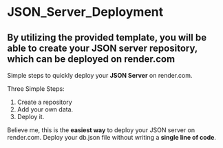 # JSON_Server_Deployment

By utilizing the provided template, you will be able to create your JSON server repository, which can be deployed on render.com
--------------

Simple steps to quickly deploy your **JSON Server** on render.com.

Three Simple Steps:

1. Create a repository 
2. Add your own data.
3. Deploy it.

Believe me, this is the **easiest way** to deploy your JSON server on render.com. Deploy your db.json file without writing a **single line of code**.

